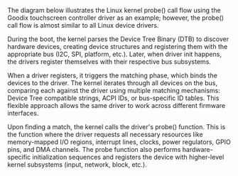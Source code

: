 The diagram below illustrates the Linux kernel probe() call flow using the Goodix touchscreen controller driver as an example; however, the probe() call flow is almost similar to all Linux device drivers.

During the boot, the kernel parses the Device Tree Binary (DTB) to discover hardware devices, creating device structures and registering them with the appropriate bus (I2C, SPI, platform, etc.). Later, when driver init happens, the drivers register themselves with their respective bus subsystems.

When a driver registers, it triggers the matching phase, which binds the devices to the driver. The kernel iterates through all devices on the bus, comparing each against the driver using multiple matching mechanisms: Device Tree compatible strings, ACPI IDs, or bus-specific ID tables. This flexible approach allows the same driver to work across different firmware interfaces.

Upon finding a match, the kernel calls the driver's probe() function. This is the function where the driver requests all necessary resources like memory-mapped I/O regions, interrupt lines, clocks, power regulators, GPIO pins, and DMA channels. The probe function also performs hardware-specific initialization sequences and registers the device with higher-level kernel subsystems (input, network, block, etc.).

